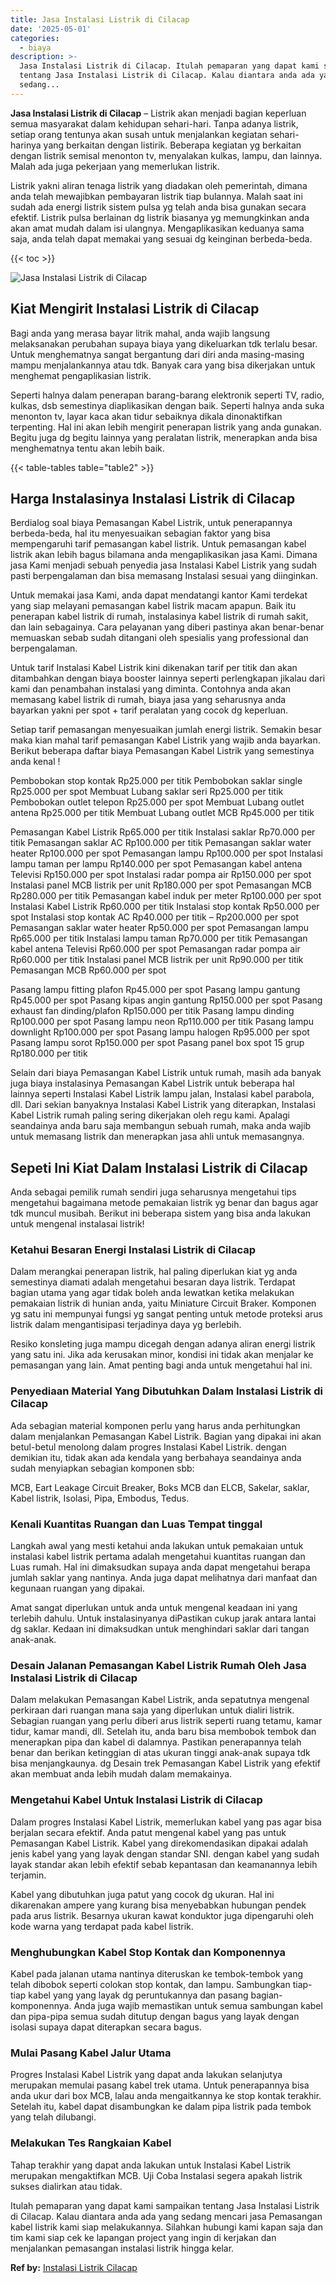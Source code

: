 ```yaml
---
title: Jasa Instalasi Listrik di Cilacap
date: '2025-05-01'
categories:
  - biaya
description: >-
  Jasa Instalasi Listrik di Cilacap. Itulah pemaparan yang dapat kami sampaikan
  tentang Jasa Instalasi Listrik di Cilacap. Kalau diantara anda ada yang
  sedang...
---
```


**Jasa Instalasi Listrik di Cilacap** – Listrik akan menjadi bagian keperluan semua masyarakat dalam kehidupan sehari-hari. Tanpa adanya listrik, setiap orang tentunya akan susah untuk menjalankan kegiatan sehari-harinya yang berkaitan dengan listirik. Beberapa kegiatan yg berkaitan dengan listrik semisal menonton tv, menyalakan kulkas, lampu, dan lainnya. Malah ada juga pekerjaan yang memerlukan listrik.

Listrik yakni aliran tenaga listrik yang diadakan oleh pemerintah, dimana anda telah mewajibkan pembayaran listrik tiap bulannya. Malah saat ini sudah ada energi listrik sistem pulsa yg telah anda bisa gunakan secara efektif. Listrik pulsa berlainan dg listrik biasanya yg memungkinkan anda akan amat mudah dalam isi ulangnya. Mengaplikasikan keduanya sama saja, anda telah dapat memakai yang sesuai dg keinginan berbeda-beda.

{{< toc >}}

![Jasa Instalasi Listrik di Cilacap](/images/instalasi-listrik-murah16.png)

## Kiat Mengirit Instalasi Listrik di Cilacap

Bagi anda yang merasa bayar litrik mahal, anda wajib langsung melaksanakan perubahan supaya biaya yang dikeluarkan tdk terlalu besar. Untuk menghematnya sangat bergantung dari diri anda masing-masing mampu menjalankannya atau tdk. Banyak cara yang bisa dikerjakan untuk menghemat pengaplikasian listrik.

Seperti halnya dalam penerapan barang-barang elektronik seperti TV, radio, kulkas, dsb semestinya diaplikasikan dengan baik. Seperti halnya anda suka menonton tv, layar kaca akan tidur sebaiknya dikala dinonaktifkan terpenting. Hal ini akan lebih mengirit penerapan listrik yang anda gunakan. Begitu juga dg begitu lainnya yang peralatan listrik, menerapkan anda bisa menghematnya tentu akan lebih baik.

{{< table-tables table="table2" >}}

## Harga Instalasinya Instalasi Listrik di Cilacap

Berdialog soal biaya Pemasangan Kabel Listrik, untuk penerapannya berbeda-beda, hal itu menyesuaikan sebagian faktor yang bisa mempengaruhi tarif pemasangan kabel listrik. Untuk pemasangan kabel listrik akan lebih bagus bilamana anda mengaplikasikan jasa Kami. Dimana jasa Kami menjadi sebuah penyedia jasa Instalasi Kabel Listrik yang sudah pasti berpengalaman dan bisa memasang Instalasi sesuai yang diinginkan.

Untuk memakai jasa Kami, anda dapat mendatangi kantor Kami terdekat yang siap melayani pemasangan kabel listrik macam apapun. Baik itu penerapan kabel listrik di rumah, instalasinya kabel listrik di rumah sakit, dan lain sebagainya. Cara pelayanan yang diberi pastinya akan benar-benar memuaskan sebab sudah ditangani oleh spesialis yang professional dan berpengalaman.

Untuk tarif Instalasi Kabel Listrik kini dikenakan tarif per titik dan akan ditambahkan dengan biaya booster lainnya seperti perlengkapan jikalau dari kami dan penambahan instalasi yang diminta. Contohnya anda akan memasang kabel listrik di rumah, biaya jasa yang seharusnya anda bayarkan yakni per spot + tarif peralatan yang cocok dg keperluan.

Setiap tarif pemasangan menyesuaikan jumlah energi listrik. Semakin besar maka kian mahal tarif pemasangan Kabel Listrik yang wajib anda bayarkan. Berikut beberapa daftar biaya Pemasangan Kabel Listrik yang semestinya anda kenal !

Pembobokan stop kontak Rp25.000 per titik Pembobokan saklar single Rp25.000 per spot Membuat Lubang saklar seri Rp25.000 per titik Pembobokan outlet telepon Rp25.000 per spot Membuat Lubang outlet antena Rp25.000 per titik Membuat Lubang outlet MCB Rp45.000 per titik

Pemasangan Kabel Listrik Rp65.000 per titik Instalasi saklar Rp70.000 per titik Pemasangan saklar AC Rp100.000 per titik Pemasangan saklar water heater Rp100.000 per spot Pemasangan lampu Rp100.000 per spot Instalasi lampu taman per lampu Rp140.000 per spot Pemasangan kabel antena Televisi Rp150.000 per spot Instalasi radar pompa air Rp150.000 per spot Instalasi panel MCB listrik per unit Rp180.000 per spot Pemasangan MCB Rp280.000 per titik Pemasangan kabel induk per meter Rp100.000 per spot Instalasi Kabel Listrik Rp60.000 per titik Instalasi stop kontak Rp50.000 per spot Instalasi stop kontak AC Rp40.000 per titik – Rp200.000 per spot Pemasangan saklar water heater Rp50.000 per spot Pemasangan lampu Rp65.000 per titik Instalasi lampu taman Rp70.000 per titik Pemasangan kabel antena Televisi Rp60.000 per spot Pemasangan radar pompa air Rp60.000 per titik Instalasi panel MCB listrik per unit Rp90.000 per titik Pemasangan MCB Rp60.000 per spot

Pasang lampu fitting plafon Rp45.000 per spot Pasang lampu gantung Rp45.000 per spot Pasang kipas angin gantung Rp150.000 per spot Pasang exhaust fan dinding/plafon Rp150.000 per titik Pasang lampu dinding Rp100.000 per spot Pasang lampu neon Rp110.000 per titik Pasang lampu downlight Rp100.000 per spot Pasang lampu halogen Rp95.000 per spot Pasang lampu sorot Rp150.000 per spot Pasang panel box spot 15 grup Rp180.000 per titik

Selain dari biaya Pemasangan Kabel Listrik untuk rumah, masih ada banyak juga biaya instalasinya Pemasangan Kabel Listrik untuk beberapa hal lainnya seperti Instalasi Kabel Listrik lampu jalan, Instalasi kabel parabola, dll. Dari sekian banyaknya Instalasi Kabel Listrik yang diterapkan, Instalasi Kabel Listrik rumah paling sering dikerjakan oleh regu kami. Apalagi seandainya anda baru saja membangun sebuah rumah, maka anda wajib untuk memasang listrik dan menerapkan jasa ahli untuk memasangnya.

## Sepeti Ini Kiat Dalam Instalasi Listrik di Cilacap


Anda sebagai pemilik rumah sendiri juga seharusnya mengetahui tips mengetahui bagaimana metode pemakaian listrik yg benar dan bagus agar tdk muncul musibah. Berikut ini beberapa sistem yang bisa anda lakukan untuk mengenal instalasai listrik!

### Ketahui Besaran Energi Instalasi Listrik di Cilacap

Dalam merangkai penerapan listrik, hal paling diperlukan kiat yg anda semestinya diamati adalah mengetahui besaran daya listrik. Terdapat bagian utama yang agar tidak boleh anda lewatkan ketika melakukan pemakaian listrik di hunian anda, yaitu Miniature Circuit Braker. Komponen yg satu ini mempunyai fungsi yg sangat penting untuk metode proteksi arus listrik dalam mengantisipasi terjadinya daya yg berlebih.

Resiko konsleting juga mampu dicegah dengan adanya aliran energi listrik yang satu ini. Jika ada kerusakan minor, kondisi ini tidak akan menjalar ke pemasangan yang lain. Amat penting bagi anda untuk mengetahui hal ini.

### Penyediaan Material Yang Dibutuhkan Dalam Instalasi Listrik di Cilacap

Ada sebagian material komponen perlu yang harus anda perhitungkan dalam menjalankan Pemasangan Kabel Listrik. Bagian yang dipakai ini akan betul-betul menolong dalam progres Instalasi Kabel Listrik. dengan demikian itu, tidak akan ada kendala yang berbahaya seandainya anda sudah menyiapkan sebagian komponen sbb:

MCB, Eart Leakage Circuit Breaker, Boks MCB dan ELCB, Sakelar, saklar, Kabel listrik, Isolasi, Pipa, Embodus, Tedus.

### Kenali Kuantitas Ruangan dan Luas Tempat tinggal

Langkah awal yang mesti ketahui anda lakukan untuk pemakaian untuk instalasi kabel listrik pertama adalah mengetahui kuantitas ruangan dan Luas rumah. Hal ini dimaksudkan supaya anda dapat mengetahui berapa jumlah saklar yang nantinya. Anda juga dapat melihatnya dari manfaat dan kegunaan ruangan yang dipakai.

Amat sangat diperlukan untuk anda untuk mengenal keadaan ini yang terlebih dahulu. Untuk instalasinyanya diPastikan cukup jarak antara lantai dg saklar. Kedaan ini dimaksudkan untuk menghindari saklar dari tangan anak-anak.

### Desain Jalanan Pemasangan Kabel Listrik Rumah Oleh Jasa Instalasi Listrik di Cilacap

Dalam melakukan Pemasangan Kabel Listrik, anda sepatutnya mengenal perkiraan dari ruangan mana saja yang diperlukan untuk dialiri listrik. Sebagian ruangan yang perlu diberi arus listrik seperti ruang tetamu, kamar tidur, kamar mandi, dll. Setelah itu, anda baru bisa membobok tembok dan menerapkan pipa dan kabel di dalamnya. Pastikan penerapannya telah benar dan berikan ketinggian di atas ukuran tinggi anak-anak supaya tdk bisa menjangkaunya. dg Desain trek Pemasangan Kabel Listrik yang efektif akan membuat anda lebih mudah dalam memakainya.

### Mengetahui Kabel Untuk Instalasi Listrik di Cilacap

Dalam progres Instalasi Kabel Listrik, memerlukan kabel yang pas agar bisa berjalan secara efektif. Anda patut mengenal kabel yang pas untuk Pemasangan Kabel Listrik. Kabel yang direkomendasikan dipakai adalah jenis kabel yang yang layak dengan standar SNI. dengan kabel yang sudah layak standar akan lebih efektif sebab kepantasan dan keamanannya lebih terjamin.

Kabel yang dibutuhkan juga patut yang cocok dg ukuran. Hal ini dikarenakan ampere yang kurang bisa menyebabkan hubungan pendek pada arus listrik. Besarnya ukuran kawat konduktor juga dipengaruhi oleh kode warna yang terdapat pada kabel listrik.

### Menghubungkan Kabel Stop Kontak dan Komponennya

Kabel pada jalanan utama nantinya diteruskan ke tembok-tembok yang telah dibobok seperti colokan stop kontak, dan lampu. Sambungkan tiap-tiap kabel yang yang layak dg peruntukannya dan pasang bagian-komponennya. Anda juga wajib memastikan untuk semua sambungan kabel dan pipa-pipa semua sudah ditutup dengan bagus yang layak dengan isolasi supaya dapat diterapkan secara bagus.

### Mulai Pasang Kabel Jalur Utama

Progres Instalasi Kabel Listrik yang dapat anda lakukan selanjutya merupakan memulai pasang kabel trek utama. Untuk penerapannya bisa anda ukur dari box MCB, lalau anda mengaitkannya ke stop kontak terakhir. Setelah itu, kabel dapat disambungkan ke dalam pipa listrik pada tembok yang telah dilubangi.

### Melakukan Tes Rangkaian Kabel

Tahap terakhir yang dapat anda lakukan untuk Instalasi Kabel Listrik merupakan mengaktifkan MCB. Uji Coba Instalasi segera apakah listrik sukses dialirkan atau tidak.

Itulah pemaparan yang dapat kami sampaikan tentang Jasa Instalasi Listrik di Cilacap. Kalau diantara anda ada yang sedang mencari jasa Pemasangan kabel listrik kami siap melakukannya. Silahkan hubungi kami kapan saja dan tim kami siap cek ke lapangan project yang ingin di kerjakan dan menjalankan pemasangan instalasi listrik hingga kelar.

**Ref by:** [Instalasi Listrik Cilacap](https://id.wikipedia.org/wiki/Instalasi)
